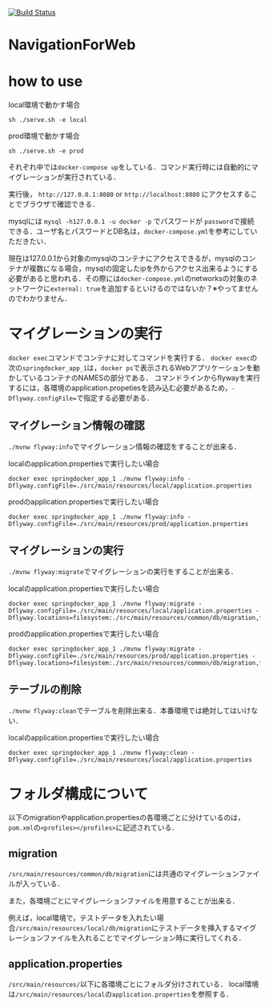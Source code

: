 [![Build Status](https://travis-ci.org/tsukuba-pbl/NavigationForWeb.svg?branch=master)](https://travis-ci.org/tsukuba-pbl/NavigationForWeb)

# NavigationForWeb

# how to use
local環境で動かす場合

```
sh ./serve.sh -e local
```

prod環境で動かす場合

```
sh ./serve.sh -e prod
```

それぞれ中では`docker-compose up`をしている．コマンド実行時には自動的にマイグレーションが実行されている．

実行後， `http://127.0.0.1:8080` or `http://localhost:8080` にアクセスすることでブラウザで確認できる．

mysqlには `mysql -h127.0.0.1 -u docker -p` でパスワードが `password`で接続できる．ユーザ名とパスワードとDB名は，`docker-compose.yml`を参考にしていただきたい．

現在は127.0.0.1から対象のmysqlのコンテナにアクセスできるが，mysqlのコンテナが複数になる場合，mysqlの固定したipを外からアクセス出来るようにする必要があると思われる．その際には`docker-compose.yml`のnetworksの対象のネットワークに`external: true`を追加するといけるのではないか？※やってませんのでわかりません．

# マイグレーションの実行
`docker exec`コマンドでコンテナに対してコマンドを実行する．
`docker exec`の次の`springdocker_app_1`は，`docker ps`で表示されるWebアプリケーションを動かしているコンテナのNAMESの部分である．
コマンドラインからflywayを実行するには，各環境のapplication.propetiesを読み込む必要があるため，`-Dflyway.configFile=`で指定する必要がある．

## マイグレーション情報の確認
`./mvnw flyway:info`でマイグレーション情報の確認をすることが出来る．

localのapplication.propertiesで実行したい場合

```
docker exec springdocker_app_1 ./mvnw flyway:info -Dflyway.configFile=./src/main/resources/local/application.properties
```

prodのapplication.propertiesで実行したい場合

```
docker exec springdocker_app_1 ./mvnw flyway:info -Dflyway.configFile=./src/main/resources/prod/application.properties
```

## マイグレーションの実行
`./mvnw flyway:migrate`でマイグレーションの実行をすることが出来る．

localのapplication.propertiesで実行したい場合

```
docker exec springdocker_app_1 ./mvnw flyway:migrate -Dflyway.configFile=./src/main/resources/local/application.properties -Dflyway.locations=filesystem:./src/main/resources/common/db/migration,filesystem:./src/main/resources/local/db/migration
```

prodのapplication.propertiesで実行したい場合

```
docker exec springdocker_app_1 ./mvnw flyway:migrate -Dflyway.configFile=./src/main/resources/prod/application.properties -Dflyway.locations=filesystem:./src/main/resources/common/db/migration,filesystem:./src/main/resources/prod/db/migration
```

## テーブルの削除
`./mvnw flyway:clean`でテーブルを削除出来る．本番環境では絶対してはいけない．

localのapplication.propertiesで実行したい場合

```
docker exec springdocker_app_1 ./mvnw flyway:clean -Dflyway.configFile=./src/main/resources/local/application.properties
```

# フォルダ構成について
以下のmigrationやapplication.propertiesの各環境ごとに分けているのは，`pom.xml`の`<profiles></profiles>`に記述されている．
## migration
`/src/main/resources/common/db/migration`には共通のマイグレーションファイルが入っている．

また，各環境ごとにマイグレーションファイルを用意することが出来る．

例えば，local環境で，テストデータを入れたい場合`/src/main/resources/local/db/migration`にテストデータを挿入するマイグレーションファイルを入れることでマイグレーション時に実行してくれる．
## application.properties
`/src/main/resources/`以下に各環境ごとにフォルダ分けされている．
local環境は`/src/main/resources/local`の`application.properties`を参照する．